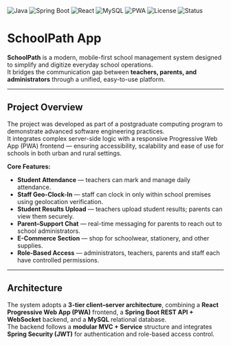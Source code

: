 ![Java](https://img.shields.io/badge/Java-17-blue)
![Spring Boot](https://img.shields.io/badge/SpringBoot-3.5-green)
![React](https://img.shields.io/badge/Frontend-React-blue)
![MySQL](https://img.shields.io/badge/Database-MySQL-orange)
![PWA](https://img.shields.io/badge/AppType-PWA-lightgrey)
![License](https://img.shields.io/badge/License-Academic-lightblue)
![Status](https://img.shields.io/badge/Status-In%20Development-yellow)

# SchoolPath App

**SchoolPath** is a modern, mobile-first school management system designed to simplify and digitize everyday school operations.  
It bridges the communication gap between **teachers, parents, and administrators** through a unified, easy-to-use platform.

---

## Project Overview

The project was developed as part of a postgraduate computing program to demonstrate advanced software engineering practices.  
It integrates complex server-side logic with a responsive Progressive Web App (PWA) frontend — ensuring accessibility, scalability and ease of use for schools in both urban and rural settings.

**Core Features:**
- **Student Attendance** — teachers can mark and manage daily attendance.  
- **Staff Geo-Clock-In** — staff can clock in only within school premises using geolocation verification.  
- **Student Results Upload** — teachers upload student results; parents can view them securely.  
- **Parent–Support Chat** — real-time messaging for parents to reach out to school administrators.  
- **E-Commerce Section** — shop for schoolwear, stationery, and other supplies.  
- **Role-Based Access** — administrators, teachers, parents and staff each have controlled permissions.

---

## Architecture

The system adopts a **3-tier client–server architecture**, combining a **React Progressive Web App (PWA)** frontend, a **Spring Boot REST API + WebSocket** backend, and a **MySQL** relational database.  
The backend follows a **modular MVC + Service** structure and integrates **Spring Security (JWT)** for authentication and role-based access control.




